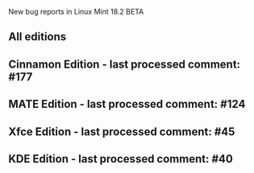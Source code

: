 New bug reports in Linux Mint 18.2 BETA

All editions
------------

Cinnamon Edition - last processed comment: #177
-----------------------------------------------

MATE Edition - last processed comment: #124
------------------------------------------

Xfce Edition - last processed comment: #45
------------------------------------------

KDE Edition - last processed comment: #40
-----------------------------------------
